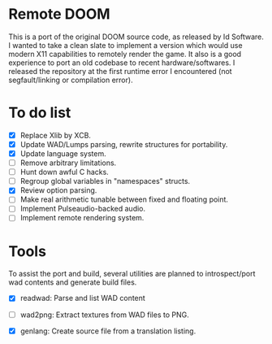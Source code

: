 # Remote DOOM

This is a port of the original DOOM source code, as released by Id Software.
I wanted to take a clean slate to implement a version which would use modern X11 capabilities to remotely render the game.
It also is a good experience to port an old codebase to recent hardware/softwares.
I released the repository at the first runtime error I encountered (not segfault/linking or compilation error).

# To do list

- [x] Replace Xlib by XCB.
- [x] Update WAD/Lumps parsing, rewrite structures for portability.
- [x] Update language system.
- [ ] Remove arbitrary limitations.
- [ ] Hunt down awful C hacks.
- [ ] Regroup global variables in "namespaces" structs.
- [x] Review option parsing.
- [ ] Make real arithmetic tunable between fixed and floating point.
- [ ] Implement Pulseaudio-backed audio.
- [ ] Implement remote rendering system.

# Tools

To assist the port and build, several utilities are planned to introspect/port wad contents and generate build files.

- [x] readwad: Parse and list WAD content
- [ ] wad2png: Extract textures from WAD files to PNG.
- [x] genlang: Create source file from a translation listing.

